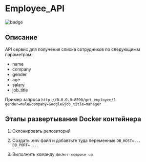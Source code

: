 # Employee_API

![badge](https://github.com/Shelestov7/employee_api/workflows/employee_api_workflow/badge.svg)

## Описание 
API сервис для получения списка сотрудников по следующимм параметрам:

 * name
 * company
 * gender
 * age
 * salary
 * job_title
 
Пример запроса `http://0.0.0.0:8090/get_employee/?gender=male&company=Google&job_title=manager`
## Этапы развертывания Docker контейнера 
1. Склонировать репозиторий 

2. Создать .env файл и добавтьте туда переменные `DB_HOST=...`
`DB_PORT= ...`
  
2. Выполнить команду `docker-compose up` 
